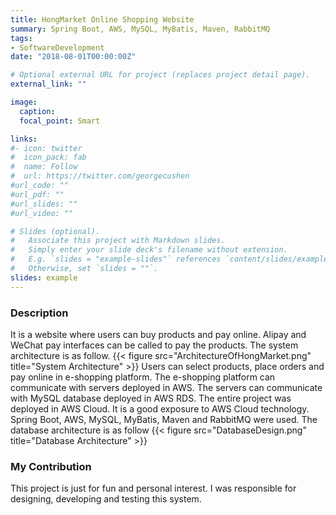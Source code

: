 ```yaml
---
title: HongMarket Online Shopping Website
summary: Spring Boot, AWS, MySQL, MyBatis, Maven, RabbitMQ
tags:
- SoftwareDevelopment
date: "2018-08-01T00:00:00Z"

# Optional external URL for project (replaces project detail page).
external_link: ""

image:
  caption: 
  focal_point: Smart

links:
#- icon: twitter
#  icon_pack: fab
#  name: Follow
#  url: https://twitter.com/georgecushen
#url_code: ""
#url_pdf: ""
#url_slides: ""
#url_video: ""

# Slides (optional).
#   Associate this project with Markdown slides.
#   Simply enter your slide deck's filename without extension.
#   E.g. `slides = "example-slides"` references `content/slides/example-slides.md`.
#   Otherwise, set `slides = ""`.
slides: example
---
```

### Description
It is a website where users can buy products and pay online. Alipay and WeChat pay interfaces can be called to pay the products. The system architecture is as follow.
{{< figure src="ArchitectureOfHongMarket.png" title="System Architecture" >}}
Users can select products, place orders and pay online in e-shopping platform. The e-shopping platform can communicate with servers deployed in AWS. The servers can communicate with MySQL database deployed in AWS RDS. The entire project was deployed in AWS Cloud. It is a good exposure to AWS Cloud technology. Spring Boot, AWS, MySQL, MyBatis, Maven and RabbitMQ were used. 
The database architecture is as follow
{{< figure src="DatabaseDesign.png" title="Database Architecture" >}}
### My Contribution
This project is just for fun and personal interest. I was responsible for designing, developing and testing this system.
